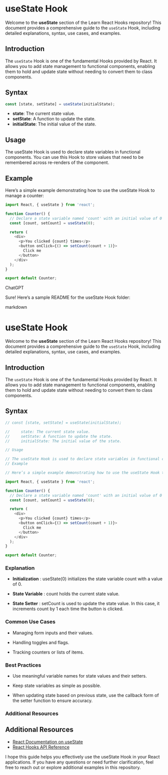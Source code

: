 # useState Hook

Welcome to the **useState** section of the Learn React Hooks repository! This document provides a comprehensive guide to the `useState` Hook, including detailed explanations, syntax, use cases, and examples.

## Introduction

The `useState` Hook is one of the fundamental Hooks provided by React. It allows you to add state management to functional components, enabling them to hold and update state without needing to convert them to class components.

## Syntax

```javascript
const [state, setState] = useState(initialState);
```

- **state**: The current state value.
- **setState**: A function to update the state.
- **initialState**: The initial value of the state.

## Usage

The useState Hook is used to declare state variables in functional components. You can use this Hook to store values that need to be remembered across re-renders of the component.

## Example

Here’s a simple example demonstrating how to use the useState Hook to manage a counter:

```javascript
import React, { useState } from 'react';

function Counter() {
  // Declare a state variable named 'count' with an initial value of 0
  const [count, setCount] = useState(0);

  return (
    <div>
      <p>You clicked {count} times</p>
      <button onClick={() => setCount(count + 1)}>
        Click me
      </button>
    </div>
  );
}

export default Counter;
```

ChatGPT

Sure! Here’s a sample README for the useState Hook folder:

markdown

# useState Hook

Welcome to the **useState** section of the Learn React Hooks repository! This document provides a comprehensive guide to the `useState` Hook, including detailed explanations, syntax, use cases, and examples.

## Introduction

The `useState` Hook is one of the fundamental Hooks provided by React. It allows you to add state management to functional components, enabling them to hold and update state without needing to convert them to class components.

## Syntax

```javascript
// const [state, setState] = useState(initialState);

//     state: The current state value.
//     setState: A function to update the state.
//     initialState: The initial value of the state.

// Usage

// The useState Hook is used to declare state variables in functional components. You can use this Hook to store values that need to be remembered across re-renders of the component.
// Example

// Here’s a simple example demonstrating how to use the useState Hook to manage a counter:

import React, { useState } from 'react';

function Counter() {
  // Declare a state variable named 'count' with an initial value of 0
  const [count, setCount] = useState(0);

  return (
    <div>
      <p>You clicked {count} times</p>
      <button onClick={() => setCount(count + 1)}>
        Click me
      </button>
    </div>
  );
}

export default Counter;
```

### Explanation

- **Initialization** : useState(0) initializes the state variable count with a value of 0.

- **State Variable** : count holds the current state value.

- **State Setter** : setCount is used to update the state value. In this case, it increments count by 1 each time the button is clicked.

### Common Use Cases

- Managing form inputs and their values.

- Handling toggles and flags.

- Tracking counters or lists of items.

### Best Practices

- Use meaningful variable names for state values and their setters.

- Keep state variables as simple as possible.

- When updating state based on previous state, use the callback form of the setter function to ensure accuracy.

### Additional Resources

## Additional Resources

- [React Documentation on useState](https://reactjs.org/docs/hooks-state.html)
- [React Hooks API Reference](https://reactjs.org/docs/hooks-reference.html)


I hope this guide helps you effectively use the useState Hook in your React applications. If you have any questions or need further clarification, feel free to reach out or explore additional examples in this repository.